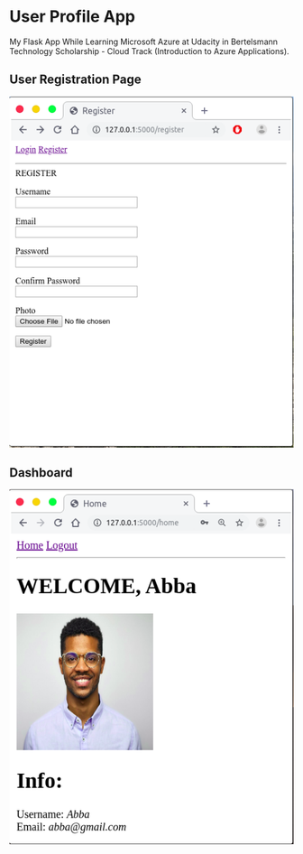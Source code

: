 # User Profile App 

My Flask App While Learning Microsoft Azure at Udacity in Bertelsmann Technology Scholarship - Cloud Track (Introduction to Azure Applications).

## User Registration Page
![registration-page](./screenshot/registration.png)

## Dashboard
![dashboard-page](./screenshot/home.png)
